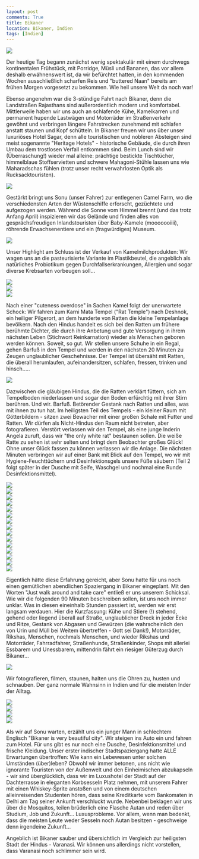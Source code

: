 ```yaml
---
layout: post
comments: True
title: Bikaner
location: Bikaner, Indien
tags: [Indien]
---
```

<p>
<a href='http://whataboutas.data.s3.amazonaws.com/images/2015-04-10-bikaner/DSC_0642.JPG' data-lightbox='Post' title='Silvester, der Wüstling'
><img class='img-wide' src='http://whataboutas.data.s3.amazonaws.com/images/2015-04-10-bikaner/previews/DSC_0642.JPG' /></a>
</p>
<p>
Der heutige Tag begann zunächst wenig spektakulär mit einem durchwegs kontinentalen Frühstück, mit Porridge, Müsli und Bananen, das vor allem deshalb erwähnenswert ist, da wir befürchtet hatten, in den kommenden Wochen ausschließlich scharfen Reis und "buttered Naan" bereits am frühen Morgen vorgesetzt zu bekommen. Wie heil unsere Welt da noch war!
</p>
<!--more-->
<p>
Ebenso angenehm war die 3-stündige Fahrt nach Bikaner, denn die Landstraßen Rajasthans sind außerordentlich modern und komfortabel. Mittlerweile haben wir uns auch an schlafende Kühe, Kamelkarren und permanent hupende Lastwägen und Motorräder im Straßenverkehr gewöhnt und verbringen längere Fahrstrecken zunehmend mit schlafen anstatt staunen und Kopf schütteln.
In Bikaner freuen wir uns über unser luxuriöses Hotel Sagar, denn alle touristischen und nobleren Absteigen sind meist sogenannte "Heritage Hotels" - historische Gebäude, die durch ihren Umbau dem trostlosen Verfall entkommen sind. Beim Lunch sind wir (Überraschung!) wieder mal alleine: prächtige bestickte Tischtücher, himmelblaue Stoffservietten und schwere Mahagoni-Stühle lassen uns wie Maharadschas fühlen (trotz unser recht verwahrlosten Optik als Rucksacktouristen).
</p>
<p>
<a href='http://whataboutas.data.s3.amazonaws.com/images/2015-04-10-bikaner/DSC_0692.JPG' data-lightbox='Post' title='Auf der Camel Farm'
><img class='img-wide' src='http://whataboutas.data.s3.amazonaws.com/images/2015-04-10-bikaner/DSC_0692.JPG' /></a>
</p>
<p>
Gestärkt bringt uns Sonu (unser Fahrer) zur entlegenen Camel Farm, wo die verschiedensten Arten der Wüstenschiffe erforscht, gezüchtete und aufgezogen werden. Während die Sonne vom Himmel brennt (und das trotz Anfang April) inspizieren wir das Gelände und finden alles von gesprächsfreudigen Inlandstouristen über Baby-Kamele (mooooooiiii), röhrende Erwachsenentiere und ein (fragwürdiges) Museum.
</p>
<p>
<a href='http://whataboutas.data.s3.amazonaws.com/images/2015-04-10-bikaner/DSC_0697.JPG' data-lightbox='Post' title='Lecker Kamelmilch'
><img class='img-wide' src='http://whataboutas.data.s3.amazonaws.com/images/2015-04-10-bikaner/DSC_0697.JPG' /></a>
</p>
<p>
Unser Highlight am Schluss ist der Verkauf von Kamelmilchprodukten: Wir wagen uns an die pasteurisierte Variante im Plastikbeutel, die angeblich als natürliches Probiotikum gegen Durchfallserkrankungen, Allergien und sogar diverse Krebsarten vorbeugen soll...
</p>
<p>
<div class='image-frame'>
<div class='nailthumb-container square-thumb'><a href='http://whataboutas.data.s3.amazonaws.com/images/2015-04-10-bikaner/DSC_0668.JPG' class='imageslink' data-lightbox='Gallery' title=
><img class='images' src='http://whataboutas.data.s3.amazonaws.com/images/2015-04-10-bikaner/thumbs/DSC_0668.JPG' /></a>
</div>
<div class='nailthumb-container square-thumb'><a href='http://whataboutas.data.s3.amazonaws.com/images/2015-04-10-bikaner/DSC_0692.JPG' class='imageslink' data-lightbox='Gallery' title=
><img class='images' src='http://whataboutas.data.s3.amazonaws.com/images/2015-04-10-bikaner/thumbs/DSC_0692.JPG' /></a>
</div>
<div class='nailthumb-container square-thumb'><a href='http://whataboutas.data.s3.amazonaws.com/images/2015-04-10-bikaner/DSC_0662.JPG' class='imageslink' data-lightbox='Gallery' title=
><img class='images' src='http://whataboutas.data.s3.amazonaws.com/images/2015-04-10-bikaner/thumbs/DSC_0662.JPG' /></a>
</div>
</div>
</p>
<p>
Nach einer "cuteness overdose" in Sachen Kamel folgt der unerwartete Schock: Wir fahren zum Karni Mata Tempel ("Rat Temple") nach Deshnok, ein heiliger Pilgerort, an dem hunderte von Ratten die kleine Tempelanlage bevölkern. Nach den Hindus handelt es sich bei den Ratten um frühere berühmte Dichter, die durch ihre Anbetung und gute Versorgung in ihrem nächsten Leben (Stichwort Reinkarnation) wieder als Menschen geboren werden können. Soweit, so gut. Wir stellen unsere Schuhe in ein Regal, gehen Barfuß in den Tempel und werden in den nächsten 20 Minuten zu Zeugen unglaublicher Geschehnisse. Der Tempel ist übersäht mit Ratten, die überall herumlaufen, aufeinandersitzen, schlafen, fressen, trinken und hinsch.....
</p>
<p>
<a href='http://whataboutas.data.s3.amazonaws.com/images/2015-04-10-bikaner/DSC_0720.JPG' data-lightbox='Post' title='Paradies für Rattenfans'
><img class='img-wide' src='http://whataboutas.data.s3.amazonaws.com/images/2015-04-10-bikaner/DSC_0720.JPG' /></a>
</p>
<p>
Dazwischen die gläubigen Hindus, die die Ratten verklärt füttern, sich am Tempelboden niederlassen und sogar den Boden erfürchtig mit ihrer Stirn berühren. Und wir. Barfuß. Betörender Gestank nach Ratten und alles, was mit ihnen zu tun hat. Im heiligsten Teil des Tempels - ein kleiner Raum mit Götterbildern - sitzen zwei Bewacher mit einer großen Schale mit Futter und Ratten. Wir dürfen als Nicht-Hindus den Raum nicht betreten, aber fotografieren. Verstört verlassen wir den Tempel, als eine junge Inderin Angela zuruft, dass wir "the only white rat" bestaunen sollen. Die weiße Ratte zu sehen ist sehr selten und bringt dem Beobachter großes Glück! Ohne unser Glück fassen zu können verlassen wir die Anlage. Die nächsten Minuten verbringen wir auf einer Bank mit Blick auf den Tempel, wo wir mit Hygiene-Feuchttüchern und Desinfektionsgels unsere Füße säubern (Teil 2 folgt später in der Dusche mit Seife, Waschgel und nochmal eine Runde Desinfektionsmittel).
</p>
<p>
<div class='image-frame'>
<div class='nailthumb-container square-thumb'><a href='http://whataboutas.data.s3.amazonaws.com/images/2015-04-10-bikaner/01.jpg' class='imageslink' data-lightbox='Gallery' title=
><img class='images' src='http://whataboutas.data.s3.amazonaws.com/images/2015-04-10-bikaner/thumbs/01.jpg' /></a>
</div>
<div class='nailthumb-container square-thumb'><a href='http://whataboutas.data.s3.amazonaws.com/images/2015-04-10-bikaner/02.jpg' class='imageslink' data-lightbox='Gallery' title=
><img class='images' src='http://whataboutas.data.s3.amazonaws.com/images/2015-04-10-bikaner/thumbs/02.jpg' /></a>
</div>
<div class='nailthumb-container square-thumb'><a href='http://whataboutas.data.s3.amazonaws.com/images/2015-04-10-bikaner/03.jpg' class='imageslink' data-lightbox='Gallery' title=
><img class='images' src='http://whataboutas.data.s3.amazonaws.com/images/2015-04-10-bikaner/thumbs/03.jpg' /></a>
</div>
<div class='nailthumb-container square-thumb'><a href='http://whataboutas.data.s3.amazonaws.com/images/2015-04-10-bikaner/04.jpg' class='imageslink' data-lightbox='Gallery' title=
><img class='images' src='http://whataboutas.data.s3.amazonaws.com/images/2015-04-10-bikaner/thumbs/04.jpg' /></a>
</div>
<div class='nailthumb-container square-thumb'><a href='http://whataboutas.data.s3.amazonaws.com/images/2015-04-10-bikaner/05.jpg' class='imageslink' data-lightbox='Gallery' title=
><img class='images' src='http://whataboutas.data.s3.amazonaws.com/images/2015-04-10-bikaner/thumbs/05.jpg' /></a>
</div>
<div class='nailthumb-container square-thumb'><a href='http://whataboutas.data.s3.amazonaws.com/images/2015-04-10-bikaner/06.jpg' class='imageslink' data-lightbox='Gallery' title=
><img class='images' src='http://whataboutas.data.s3.amazonaws.com/images/2015-04-10-bikaner/thumbs/06.jpg' /></a>
</div>
<div class='nailthumb-container square-thumb'><a href='http://whataboutas.data.s3.amazonaws.com/images/2015-04-10-bikaner/07.jpg' class='imageslink' data-lightbox='Gallery' title=
><img class='images' src='http://whataboutas.data.s3.amazonaws.com/images/2015-04-10-bikaner/thumbs/07.jpg' /></a>
</div>
<div class='nailthumb-container square-thumb'><a href='http://whataboutas.data.s3.amazonaws.com/images/2015-04-10-bikaner/08.jpg' class='imageslink' data-lightbox='Gallery' title=
><img class='images' src='http://whataboutas.data.s3.amazonaws.com/images/2015-04-10-bikaner/thumbs/08.jpg' /></a>
</div>
<div class='nailthumb-container square-thumb'><a href='http://whataboutas.data.s3.amazonaws.com/images/2015-04-10-bikaner/09.jpg' class='imageslink' data-lightbox='Gallery' title=
><img class='images' src='http://whataboutas.data.s3.amazonaws.com/images/2015-04-10-bikaner/thumbs/09.jpg' /></a>
</div>
<div class='nailthumb-container square-thumb'><a href='http://whataboutas.data.s3.amazonaws.com/images/2015-04-10-bikaner/10.jpg' class='imageslink' data-lightbox='Gallery' title=
><img class='images' src='http://whataboutas.data.s3.amazonaws.com/images/2015-04-10-bikaner/thumbs/10.jpg' /></a>
</div>
<div class='nailthumb-container square-thumb'><a href='http://whataboutas.data.s3.amazonaws.com/images/2015-04-10-bikaner/11.jpg' class='imageslink' data-lightbox='Gallery' title=
><img class='images' src='http://whataboutas.data.s3.amazonaws.com/images/2015-04-10-bikaner/thumbs/11.jpg' /></a>
</div>
<div class='nailthumb-container square-thumb'><a href='http://whataboutas.data.s3.amazonaws.com/images/2015-04-10-bikaner/12.jpg' class='imageslink' data-lightbox='Gallery' title=
><img class='images' src='http://whataboutas.data.s3.amazonaws.com/images/2015-04-10-bikaner/thumbs/12.jpg' /></a>
</div>
<div class='nailthumb-container square-thumb'><a href='http://whataboutas.data.s3.amazonaws.com/images/2015-04-10-bikaner/13.jpg' class='imageslink' data-lightbox='Gallery' title=
><img class='images' src='http://whataboutas.data.s3.amazonaws.com/images/2015-04-10-bikaner/thumbs/13.jpg' /></a>
</div>
<div class='nailthumb-container square-thumb'><a href='http://whataboutas.data.s3.amazonaws.com/images/2015-04-10-bikaner/14.jpg' class='imageslink' data-lightbox='Gallery' title=
><img class='images' src='http://whataboutas.data.s3.amazonaws.com/images/2015-04-10-bikaner/thumbs/14.jpg' /></a>
</div>
<div class='nailthumb-container square-thumb'><a href='http://whataboutas.data.s3.amazonaws.com/images/2015-04-10-bikaner/15.jpg' class='imageslink' data-lightbox='Gallery' title=
><img class='images' src='http://whataboutas.data.s3.amazonaws.com/images/2015-04-10-bikaner/thumbs/15.jpg' /></a>
</div>
</div>
</p>
<p>
Eigentlich hätte diese Erfahrung gereicht, aber Sonu hatte für uns noch einen gemütlichen abendlichen Spaziergang in Bikaner eingeplant. Mit den Worten "Just walk around and take care" entließ er uns unserem Schicksal. Wie wir die folgenden 90 Minuten beschreiben sollen, ist uns noch immer unklar. Was in diesen eineinhalb Stunden passiert ist, werden wir erst langsam verdauen. Hier die Kurzfassung: Kühe und Stiere (!) stehend, gehend oder liegend überall auf Straße, unglaublicher Dreck in jeder Ecke und Ritze, Gestank von Abgasen und Gewürzen (die wahrscheinlich den von Urin und Müll bei Weitem übertreffen - Gott sei Dank!), Motorräder, Rikshas, Menschen, nochmals Menschen, und wieder Rikshas und Motorräder, Fahrradfahrer, Straßenhunde, Straßenkinder, Shops mit allerlei Essbarem und Unessbarem, mittendrin fährt ein riesiger Güterzug durch Bikaner...
</p>
<p>
<a href='http://whataboutas.data.s3.amazonaws.com/images/2015-04-10-bikaner/DSC_0731.JPG' data-lightbox='Post' title='Auf der Camel Farm'
><img class='img-wide' src='http://whataboutas.data.s3.amazonaws.com/images/2015-04-10-bikaner/DSC_0731.JPG' /></a>
</p>
<p>
Wir fotografieren, filmen, staunen, halten uns die Ohren zu, husten und schnauben. Der ganz normale Wahnsinn in Indien und für die meisten Inder der Alltag.
</p>
<p>
<div class='image-frame'>
<div class='nailthumb-container square-thumb'><a href='http://whataboutas.data.s3.amazonaws.com/images/2015-04-10-bikaner/DSC_0749.JPG' class='imageslink' data-lightbox='Gallery' title=
><img class='images' src='http://whataboutas.data.s3.amazonaws.com/images/2015-04-10-bikaner/thumbs/DSC_0749.JPG' /></a>
</div>
<div class='nailthumb-container square-thumb'><a href='http://whataboutas.data.s3.amazonaws.com/images/2015-04-10-bikaner/DSC_0753.JPG' class='imageslink' data-lightbox='Gallery' title=
><img class='images' src='http://whataboutas.data.s3.amazonaws.com/images/2015-04-10-bikaner/thumbs/DSC_0753.JPG' /></a>
</div>
<div class='nailthumb-container square-thumb'><a href='http://whataboutas.data.s3.amazonaws.com/images/2015-04-10-bikaner/DSC_0760.JPG' class='imageslink' data-lightbox='Gallery' title=
><img class='images' src='http://whataboutas.data.s3.amazonaws.com/images/2015-04-10-bikaner/thumbs/DSC_0760.JPG' /></a>
</div>
<div class='nailthumb-container square-thumb'><a href='http://whataboutas.data.s3.amazonaws.com/images/2015-04-10-bikaner/DSC_0771.JPG' class='imageslink' data-lightbox='Gallery' title=
><img class='images' src='http://whataboutas.data.s3.amazonaws.com/images/2015-04-10-bikaner/thumbs/DSC_0771.JPG' /></a>
</div>
</div>
</p>
<p>
Als wir auf Sonu warten, erzählt uns ein junger Mann in schlechtem Englisch "Bikaner is very beautiful city". Wir steigen ins Auto ein und fahren zum Hotel. Für uns gibt es nur noch eine Dusche, Desinfektionsmittel und frische Kleidung. Unser erster indischer Stadtspaziergang hatte ALLE Erwartungen übertroffen: Wie kann ein Lebewesen unter solchen Umständen (über)leben? Obwohl wir immer betonen, uns nicht wie ignorante Touristen von der Außenwelt und den Einheimischen abzukapseln - wir sind überglücklich, dass wir im Luxushotel der Stadt auf der Dachterrasse in eleganten Korbsesseln Platz nehmen, mit unserem Fahrer mit einen Whiskey-Sprite anstoßen und von einem deutschen alleinreisenden Studenten hören, dass seine Kreditkarte vom Bankomaten in Delhi am Tag seiner Ankunft verschluckt wurde. Nebenbei beklagen wir uns über die Mosquitos, teilen brüderlich eine Flasche Autan und reden über Studium, Job und Zukunft...
Luxusprobleme.
Vor allem, wenn man bedenkt, dass die meisten Leute weder Sesseln noch Autan besitzen - geschweige denn irgendeine Zukunft...
</p>
<p>
Angeblich ist Bikaner sauber und übersichtlich im Vergleich zur heiligsten Stadt der Hindus - Varanasi. Wir können uns allerdings nicht vorstellen, dass Varanasi noch schlimmer sein wird.
</p>